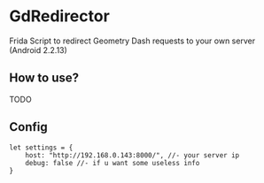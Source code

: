 # GdRedirector
Frida Script to redirect Geometry Dash requests to your own server (Android 2.2.13)

## How to use?
TODO

## Config
```
let settings = {
    host: "http://192.168.0.143:8000/", //- your server ip
    debug: false //- if u want some useless info
}
```
